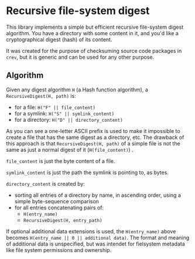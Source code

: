 # Recursive file-system digest

This library implements a simple but efficient recursive file-system digest
algorithm. You have a directory with some content in it, and you'd like
a cryptographical digest (hash) of its content.

It was created for the purpose of checksuming source code packages
in `crev`, but it is generic and can be used for any other purpose.

## Algorithm

Given any digest algorithm `H` (a Hash function algorithm),
a `RecursiveDigest(H, path)` is:

* for a file: `H("F" || file_content)`
* for a symlink: `H("S" || symlink_content)`
* for a directory: `H("D" || directory_content)`

As you can see a one-letter ASCII prefix is used to make it impossible
to create a file that has the same digest as a directory,
etc. The drawback of this approach is that `RecursiveDigest(H, path)` of
a simple file is not the same as just a normal digest of it (`H(file_content)`) .

`file_content` is just the byte content of a file.

`symlink_content` is just the path the symlink is pointing to, as bytes.

`directory_content` is created by:

* sorting all entries of a directory by name, in ascending order,
  using a simple byte-sequence comparison
* for all entries concatenating pairs of:
    * `H(entry_name)`
    * `RecursiveDigest(H, entry_path)`

If optional additional data extensions is used, the `H(entry_name)` above becomes
`H(entry_name || 0 || additional data)`. The format and meaning of additional
data is unspecified, but was intendet for fielsystem metadata like file system
permissions and ownership.


